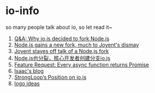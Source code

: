 io-info
=======

so many people talk about io, so let read it~

1. [Q&A: Why io.js decided to fork Node.js](http://www.infoworld.com/article/2855057/application-development/why-iojs-decided-to-fork-nodejs.html)
2. [Node.js gains a new fork, much to Joyent's dismay](http://www.infoworld.com/article/2854642/javascript/nodejs-gains-a-new-fork-much-to-joyents-dismay.html)
3. [Joyent staves off talk of a Node.js fork](http://www.infoworld.com/article/2835159/node-js/node-js-governance-model-pushed-as-forking-talk-ensues.html)
4. [Node.js也分裂，核心开发者创建分支io.js](http://www.infoq.com/cn/news/2014/12/node.js-split-branch-iojs)
5. [Feature Request: Every async function returns Promise](https://github.com/iojs/io.js/issues/11#issuecomment-66233959)
6. [Isaac's blog](http://blog.izs.me/post/104685388058/io-js)
7. [StrongLoop’s Position on io.js](http://strongloop.com/strongblog/position-on-io-js/)
8. [logo ideas](https://github.com/iojs/io.js/issues/37#issuecomment-65897631)
